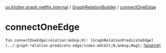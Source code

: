 [uy.klutter.graph.netflix.internal](../index.md) / [GraphRelationBuilder](index.md) / [connectOneEdge](.)


# connectOneEdge

`fun connectOneEdge(relation:&nbsp;R): [GraphRelationPredicateEdge](../-graph-relation-predicate-edge/index.md)&lt;N,&nbsp;R&gt;` [(source)](https://github.com/kohesive/klutter/blob/master/netflix-graph-jdk6/src/main/kotlin/uy/klutter/graph/netflix/internal/Schema.kt#L85)



